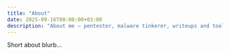 ```yaml
---
title: "About"
date: 2025-09-16T00:00:00+03:00
description: "About me — pentester, malware tinkerer, writeups and tools."
---
```


Short about blurb...
